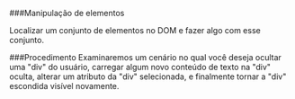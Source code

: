 ###Manipulação de elementos

Localizar um conjunto de elementos no DOM e fazer algo com esse conjunto.

###Procedimento
Examinaremos um cenário no qual você deseja ocultar uma "div" do usuário, carregar algum novo conteúdo de texto na "div" oculta, 
alterar um atributo da "div" selecionada, e finalmente tornar a "div" escondida visível novamente.


